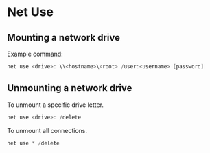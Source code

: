# Net Use

## Mounting a network drive

Example command:
```ps1
net use <drive>: \\<hostname>\<root> /user:<username> [password]
```

## Unmounting a network drive

To unmount a specific drive letter.
```ps1
net use <drive>: /delete
```

To unmount all connections.
```ps1
net use * /delete
```
